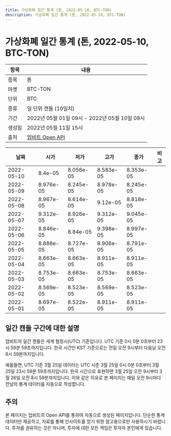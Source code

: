 ```yaml
---
title: 가상화폐 일간 통계 (톤, 2022-05-10, BTC-TON)
description: 가상화폐 일간 통계 (톤, 2022-05-10, BTC-TON)
---
```



가상화폐 일간 통계 (톤, 2022-05-10, BTC-TON)
===

|항목|내용|
|--|--|
|종목|톤|
|마켓|BTC-TON|
|단위|BTC|
|종류|일 단위 캔들 (10일치)|
|기간|2022년 05월 01일 09시 - 2022년 05월 10일 09시|
|생성일|2022년 05월 11일 15시|
|출처|[업비트 Open API](https://docs.upbit.com)|


|날짜|시가|저가|고가|종가|비고|
|--|--|--|--|--|--|
|2022-05-10|8.4e-05|8.056e-05|8.583e-05|8.353e-05|    |
|2022-05-09|8.976e-05|8.245e-05|8.978e-05|8.245e-05|    |
|2022-05-08|8.967e-05|8.614e-05|9.12e-05|8.818e-05|    |
|2022-05-07|9.312e-05|8.926e-05|9.312e-05|9.045e-05|    |
|2022-05-06|8.846e-05|8.84e-05|9.398e-05|8.997e-05|    |
|2022-05-05|8.888e-05|8.727e-05|8.906e-05|8.791e-05|    |
|2022-05-04|8.663e-05|8.663e-05|8.911e-05|8.911e-05|    |
|2022-05-03|8.753e-05|8.663e-05|8.753e-05|8.663e-05|    |
|2022-05-02|8.569e-05|8.523e-05|8.569e-05|8.523e-05|    |
|2022-05-01|8.697e-05|8.522e-05|8.911e-05|8.911e-05|    |


일간 캔들 구간에 대한 설명
---


업비트의 일간 캔들은 세계 협정시(UTC) 기준입니다. 
UTC 기준 0시 0분 0초부터 23시 59분 59초까지입니다. 
한국 시간인 KST 기준으로는 전일 오전 9시부터 다음날 오전 8시 59분까지입니다. 


예를들면, UTC 기준 3월 25일 데이터는 UTC 시준 3월 25일 0시 0분 0초부터 3월 25일 23시 59분 59초까지입니다. 
한국 시간으로 표현하면 3월 25일 오전 9시부터 3월 26일 오전 8시 59분까지입니다. 
이와 같은 이유로 본 페이지는 매일 오전 9시마다 전날의 통계 데이터를 자동으로 작성합니다. 


주의
---


본 페이지는 업비트의 Open API를 통하여 자동으로 생성된 페이지입니다. 
단순한 통계 데이터만 제공하고, 자료를 통해 인사이트를 얻기 위한 참고용으로만 사용하시기 바랍니다. 
투자를 권유하는 것은 아니며, 투자에 대한 모든 책임은 투자자 본인에게 있습니다. 
